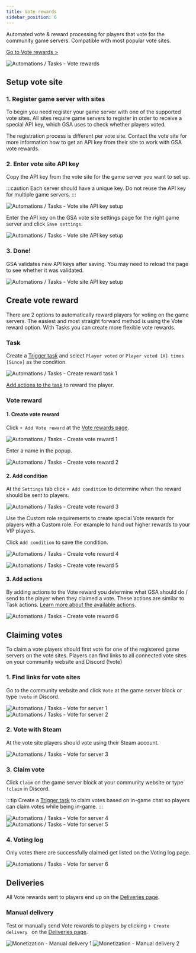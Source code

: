 ```yaml
---
title: Vote rewards
sidebar_position: 6
---
```


Automated vote & reward processing for players that vote for the community game servers. Compatible with most popular vote sites.

[Go to Vote rewards >](https://dash.gameserverapp.com/task/vote-rewards/reward)

![Automations / Tasks - Vote rewards](/img/dashboard/automate_tasks/vote_reward/vote_reward_sites.jpg)

## Setup vote site

### 1. Register game server with sites
To begin you need register your game server with one of the supported vote sites. All sites require game servers to register in order to receive a special API key, which GSA uses to check whether players voted.

The registration process is different per vote site. Contact the vote site for more information how to get an API key from their site to work with GSA vote rewards.

### 2. Enter vote site API key
Copy the API key from the vote site for the game server you want to set up.

:::caution
Each server should have a unique key. Do not reuse the API key for multiple game servers.
:::

![Automations / Tasks - Vote site API key setup](/img/dashboard/automate_tasks/vote_reward/vote_site_api_key.jpg)

Enter the API key on the GSA vote site settings page for the right game server and click `Save settings`.

![Automations / Tasks - Vote site API key setup](/img/dashboard/automate_tasks/vote_reward/vote_site_store_api_key.jpg)

### 3. Done!
GSA validates new API keys after saving. You may need to reload the page to see whether it was validated.

![Automations / Tasks - Vote site API key setup](/img/dashboard/automate_tasks/vote_reward/vote_site_validated.jpg)


## Create vote reward
There are 2 options to automatically reward players for voting on the game servers. The easiest and most straight forward method is using the Vote reward option. With Tasks you can create more flexible vote rewards. 

### Task
Create a [Trigger task](/dashboard/automate_tasks/getting_started#create-automation--task) and select `Player voted` or `Player voted [X] times [Since]` as the condition.

![Automations / Tasks - Create reward task 1](/img/dashboard/automate_tasks/vote_reward/create_reward_task_1.jpg)

[Add actions to the task](/dashboard/automate_tasks/getting_started#3-add-actions) to reward the player.

### Vote reward

#### 1. Create vote reward
Click `+ Add Vote reward` at the [Vote rewards page](https://dash.gameserverapp.com/task/vote-rewards/reward).

![Automations / Tasks - Create vote reward 1](/img/dashboard/automate_tasks/vote_reward/create_vote_reward_1.jpg)

Enter a name in the popup.

![Automations / Tasks - Create vote reward 2](/img/dashboard/automate_tasks/vote_reward/create_vote_reward_2.jpg)

#### 2. Add condition
At the `Settings` tab click `+ Add condition` to determine when the reward should be sent to players.

![Automations / Tasks - Create vote reward 3](/img/dashboard/automate_tasks/vote_reward/create_vote_reward_3.jpg)

Use the Custom role requirements to create special Vote rewards for players with a Custom role. For example to hand out higher rewards to your VIP players.

Click `Add condition` to save the condition.

![Automations / Tasks - Create vote reward 4](/img/dashboard/automate_tasks/vote_reward/create_vote_reward_4.jpg)

![Automations / Tasks - Create vote reward 5](/img/dashboard/automate_tasks/vote_reward/create_vote_reward_5.jpg)

#### 3. Add actions
By adding actions to the Vote reward you determine what GSA should do / send to the player when they claimed a vote. These actions are similar to Task actions. [Learn more about the available actions](/dashboard/automate_tasks/available_actions).

![Automations / Tasks - Create vote reward 6](/img/dashboard/automate_tasks/vote_reward/create_vote_reward_6.jpg)

## Claiming votes
To claim a vote players should first vote for one of the registered game servers on the vote sites. 
Players can find links to all connected vote sites on your community website and Discord (!vote)

### 1. Find links for vote sites
Go to the community website and click `Vote` at the game server block or type `!vote` in Discord.

![Automations / Tasks - Vote for server 1](/img/dashboard/automate_tasks/vote_reward/vote_for_server_1.jpg)
![Automations / Tasks - Vote for server 2](/img/dashboard/automate_tasks/vote_reward/vote_for_server_2.jpg)

### 2. Vote with Steam
At the vote site players should vote using their Steam account.

![Automations / Tasks - Vote for server 3](/img/dashboard/automate_tasks/vote_reward/vote_for_server_3.jpg)

### 3. Claim vote 
Click `Claim` on the game server block at your community website or type `!claim` in Discord.

:::tip
Create a [Trigger task](/dashboard/automate_tasks/getting_started#trigger--event) to claim votes based on in-game chat so players can claim votes while being in-game.
:::

![Automations / Tasks - Vote for server 4](/img/dashboard/automate_tasks/vote_reward/vote_for_server_4.jpg)
![Automations / Tasks - Vote for server 5](/img/dashboard/automate_tasks/vote_reward/vote_for_server_5.jpg)

### 4. Voting log
Only votes there are successfully claimed get listed on the Voting log page.

![Automations / Tasks - Vote for server 6](/img/dashboard/automate_tasks/vote_reward/vote_for_server_6.jpg)

## Deliveries
All Vote rewards sent to players end up on the [Deliveries page](https://dash.gameserverapp.com/monetization/deliveries/v2).

### Manual delivery
Test or manually send Vote rewards to players by clicking `+ Create delivery ` on the [Deliveries page](https://dash.gameserverapp.com/monetization/deliveries/v2).

![Monetization - Manual delivery 1](/img/dashboard/monetization/deliveries/deliveries_manual_delivery_1.jpg)
![Monetization - Manual delivery 2](/img/dashboard/monetization/deliveries/deliveries_manual_delivery_2.jpg)
